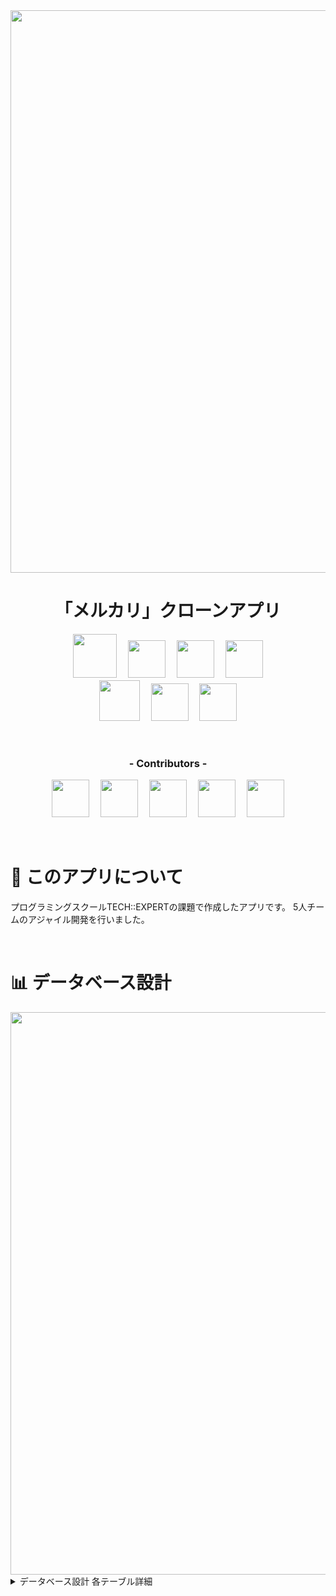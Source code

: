 <img src="https://user-images.githubusercontent.com/57243991/72206796-69725380-34d5-11ea-8fc9-ad78354a4d5a.jpg" width=900px>

<br>

<h1 align="center">「メルカリ」クローンアプリ</h1>

<p align="center">
<a href="https://www.ruby-lang.org/ja/"><img src="https://user-images.githubusercontent.com/39142850/71774533-1ddf1780-2fb4-11ea-8560-753bed352838.png" width="70px;" /></a>　
<a href="https://rubyonrails.org/"><img src="https://user-images.githubusercontent.com/39142850/71774548-731b2900-2fb4-11ea-99ba-565546c5acb4.png" height="60px;" /></a>　
<a href="http://haml.info/"><img src="https://user-images.githubusercontent.com/39142850/71774618-b32edb80-2fb5-11ea-9050-d5929a49e9a5.png" height="60px;" /></a>　
<a href="https://sass-lang.com/"><img src="https://user-images.githubusercontent.com/39142850/71774644-115bbe80-2fb6-11ea-822c-568eabde5228.png" height="60px" /></a><br>
<a href="https://jquery.com/"><img src="https://user-images.githubusercontent.com/39142850/71774768-d064a980-2fb7-11ea-88ad-4562c59470ae.png" height="65px;" /></a>　
<a href="https://www.mysql.com/jp/"><img src="https://user-images.githubusercontent.com/57243991/71816088-d98f6c80-30c4-11ea-82ee-f6b2892df607.png" height="60px;" /></a>　
<a href="https://aws.amazon.com/"><img src="https://user-images.githubusercontent.com/39142850/71774786-37825e00-2fb8-11ea-8b90-bd652a58f1ad.png" height="60px;" /></a>
</p>
<br>

<h3 align="center">- Contributors -</h3>
<p align="center">
<a href="https://github.com/kodaikodai"><img src="https://avatars3.githubusercontent.com/u/57389471?s=460&v=4" height="60px;" /></a>　
<a href="https://github.com/Yo-Su"><img src="https://avatars1.githubusercontent.com/u/57243991?s=460&v=4" height="60px;" /></a>　
<a href="https://github.com/natsuki-tacica"><img src="https://avatars2.githubusercontent.com/u/57396188?s=460&v=4" height="60px;" /></a>　
<a href="https://github.com/wakuwakukatsu"><img src="https://avatars3.githubusercontent.com/u/57382328?s=460&v=4" height="60px" /></a>　
<a href="https://github.com/tsuchida031025"><img src="https://avatars3.githubusercontent.com/u/56988875?s=460&v=4" height="60px;" /></a>
</p>

<br>


# 📝 このアプリについて
プログラミングスクールTECH::EXPERTの課題で作成したアプリです。
5人チームのアジャイル開発を行いました。

<br>


# 📊 データベース設計

<img src="https://user-images.githubusercontent.com/57243991/72207076-60cf4c80-34d8-11ea-8f4a-89f1f6770368.png" width=900px>

<br>

<details>
<summary>データベース設計 各テーブル詳細</summary>
<div>

## userテーブル
|Column|Type|Options|
|------|----|-------|
|nick_name|string|null: false|unique: true|
|first_name|string|null: false|
|last_name|string|null: false|
|first_name_kana|string|null: false|
|last_name_kana|string|null: false|
|birthday|date|null: false|
|password|string|null: false|
|mail_address|string|null: false|unique: true|
|phone_number|integer|null: false|unique: true|
### Association
- has_many :cashflows,dependent: :destroy
- has_many  :addresses,dependent: :destroy
- has_many  :credit_card_infos,dependent: :destroy
- has_many  :messages,dependent: :destroy
- has_many  :items,dependent: :destroy
- has_many  :likes,dependent: :destroy

## cashflowテーブル
|Column|Type|Options|
|------|----|-------|
|amount|integer|null: false|
|point|integer|null: false|
|type|string|null: false|
|date|date|null: false|
|user_id|integer|null: false, foreign_key: true|
### Association
- belongs_to :user

## addressテーブル
|Column|Type|Options|
|------|----|-------|
|post_number|integer|null: false|
|prefecture|string|null: false|
|municipality|string|null: false|
|block|string|null: false|
|building|string|
|phone_number|integer|
|user_id|integer|null: false, foreign_key: true|
### Association
- belongs_to :user

## credit_card_infoテーブル
|Column|Type|Options|
|------|----|-------|
|card_number|integer|null: false|
|pin_number|integer|null: false|
|expiration_date|date|null: false|
|user_id|integer|null: false, foreign_key: true|
### Association
- belongs_to :user

## messageテーブル
|Column|Type|Options|
|------|----|-------|
|message|text|null: false|
|user_id|integer|null: false, foreign_key: true|
|item_id|integer|null: false, foreign_key: true|
### Association
- belongs_to :user
- belongs_to :item

## imageテーブル
|Column|Type|Options|
|------|----|-------|
|url|string|null: false|
|item_id|integer|null: false, foreign_key: true|
### Association
- belongs_to :item

## brandテーブル
|Column|Type|Options|
|------|----|-------|
|name|string|null: false|
|item_id|integer|null: false, foreign_key: true|
### Association
- has_many  :items


## likeテーブル
|Column|Type|Options|
|------|----|-------|
|user_id|integer|null: false, foreign_key: true|
|item_id|integer|null: false, foreign_key: true|
### Association
- belongs_to :item
- belongs_to :user


## itemテーブル
|Column|Type|Options|
|------|----|-------|
|status|string|null: false|
|name|string|null: false|
|from_delivery_area|string|null: false|
|to_delivery_area|string|null: false|
|price|integer|null: false|
|delivery_date|date|null: false|
|size|string|null: false|
|grade|string|null: false|
|transfer_fee|string|null: false|
|delivery_type|string|null: false|
|describe|string|null: false|
|buyer_id|integer|null: false|
|user_id|integer|null: false, foreign_key: true|
|brand_id|integer|null: false, foreign_key: true|
### Association
- has_many  :images,dependent: :destroy
- has_many  :messages,dependent: :destroy
- has_many  :likes,dependent: :destroy
- belongs_to :user
- belongs_to :brand
- belongs_to :category

## categoryテーブル
|Column|Type|Options|
|------|----|-------|
|name|string|null: false|
|ancestry|string|null: false|
### Association
- has_many  :items
- has_ancestry

</div>
</details>

